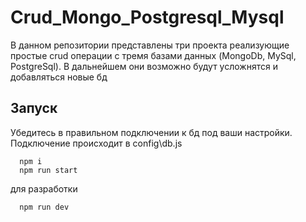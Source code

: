 Crud_Mongo_Postgresql_Mysql
=============================

В данном репозитории представлены три проекта реализующие простые crud операции с тремя базами данных (MongoDb, MySql, PostgreSql). В дальнейшем они возможно будут усложнятся и добавляться новые бд


Запуск 
------------
Убедитесь в правильном подключении к бд под ваши настройки. Подключение происходит в config\db.js 
 
 
      npm i
      npm run start

для разработки

      npm run dev
